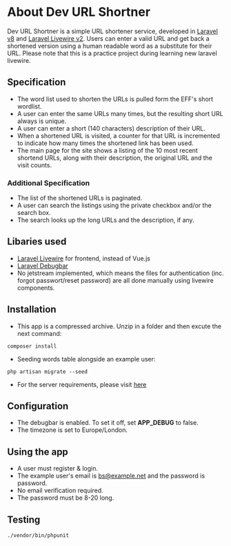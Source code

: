 # About Dev URL Shortner

Dev URL Shortner is a simple URL shortener service, developed in [Laravel v8](https://laravel.com) and [Laravel Livewire v2](https://laravel-livewire.com). Users can enter a valid URL and get back a shortened version using a human readable word as a substitute for their URL. Please note that this is a practice project during learning new laravel livewire.

## Specification

-   The word list used to shorten the URLs is pulled form the EFF's short wordlist.
-   A user can enter the same URLs many times, but the resulting short URL always is unique.
-   A user can enter a short (140 characters) description of their URL.
-   When a shortened URL is visited, a counter for that URL is incremented to indicate how many times the shortened link has been used.
-   The main page for the site shows a listing of the 10 most recent shortend URLs, along with their description, the original URL and the visit counts.

### Additional Specification

-   The list of the shortened URLs is paginated.
-   A user can search the listings using the private checkbox and/or the search box.
-   The search looks up the long URLs and the description, if any.

## Libaries used

-   [Laravel Livewire](https://laravel-livewire.com) for frontend, instead of Vue.js
-   [Laravel Debugbar](https://github.com/barryvdh/laravel-debugbar)
-   No jetstream implemented, which means the files for authentication (inc. forgot passwort/reset password) are all done manually using livewire components.

## Installation

-   This app is a compressed archive. Unzip in a folder and then excute the next command:

```shell
composer install
```

-   Seeding words table alongside an example user:

```shell
php artisan migrate --seed
```

-   For the server requirements, please visit [here](https://laravel.com/docs/8.x#server-requirements)

## Configuration

-   The debugbar is enabled. To set it off, set **APP_DEBUG** to false.
-   The timezone is set to Europe/London.

## Using the app

-   A user must register & login.
-   The example user's email is bs@example.net and the password is password.
-   No email verification required.
-   The password must be 8-20 long.

## Testing

```shell
./vendor/bin/phpunit
```
